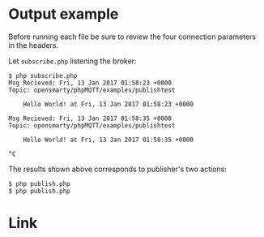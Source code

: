 # Output example

Before running each file be sure to review the four connection parameters in the headers.

Let `subscribe.php` listening the broker: 
```console
$ php subscribe.php 
Msg Recieved: Fri, 13 Jan 2017 01:58:23 +0000
Topic: opensmarty/phpMQTT/examples/publishtest

	Hello World! at Fri, 13 Jan 2017 01:58:23 +0000

Msg Recieved: Fri, 13 Jan 2017 01:58:35 +0000
Topic: opensmarty/phpMQTT/examples/publishtest

	Hello World! at Fri, 13 Jan 2017 01:58:35 +0000

^C
```

The results shown above corresponds to publisher's two actions:
```console
$ php publish.php
$ php publish.php
```
# Link
